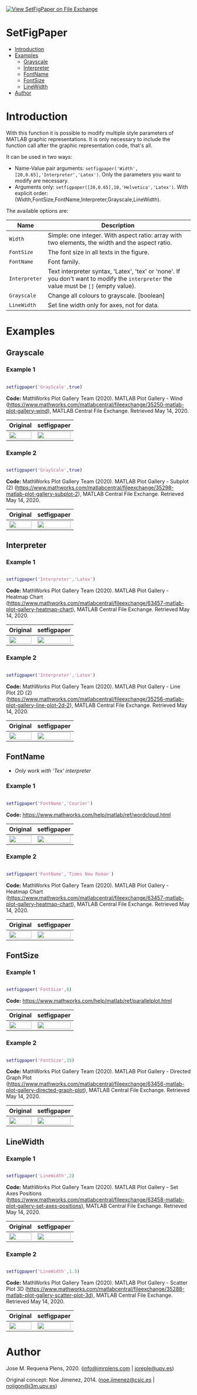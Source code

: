 [![View SetFigPaper on File Exchange](https://www.mathworks.com/matlabcentral/images/matlab-file-exchange.svg)](https://www.mathworks.com/matlabcentral/fileexchange/75507-setfigpaper)
# SetFigPaper


<!-- MarkdownTOC autolink="true" levels="1,2" bracket="round" autoanchor="true" style="unordered" indent="\t" -->

- [Introduction](#introduction)
- [Examples](#examples)
	- [Grayscale](#grayscale)
	- [Interpreter](#interpreter)
	- [FontName](#fontname)
	- [FontSize](#fontsize)
	- [LineWidth](#linewidth)
- [Author](#author)

<!-- /MarkdownTOC -->


<a id="introduction"></a>
# Introduction
With this function it is possible to modify multiple style parameters of MATLAB graphic representations. It is only necessary to include the function call after the graphic representation code, that's all.

It can be used in two ways:

* Name-Value pair arguments: `setfigpaper('Width',[20,0.65],'Interpreter','Latex')`. Only the parameters you want to modify are necessary.
* Arguments only: `setfigpaper([20,0.65],10,'Helvetica','Latex')`. With explicit order: (Width,FontSize,FontName,Interpreter,Grayscale,LineWidth).

The available options are:

| Name        | Description         | 
| ------------- | ------------- |
| `Width`       | Simple: one integer. With aspect ratio: array with two elements, the width and the aspect ratio. |          
| `FontSize`    | The font size in all texts in the figure. |
| `FontName`    | Font family. |
| `Interpreter` | Text interpreter syntax, 'Latex', 'tex' or 'none'. If you don't want to modify the `interpreter` the value must be `[]` (empty value). |
| `Grayscale`   | Change all colours to grayscale. [boolean] |
| `LineWidth`   | Set line width only for axes, not for data. |
	
<a id="examples"></a>
# Examples
	
<a id="grayscale"></a>
## Grayscale

### Example 1
```matlab

setfigpaper('GrayScale',true)

```

**Code:** MathWorks Plot Gallery Team (2020). MATLAB Plot Gallery - Wind (https://www.mathworks.com/matlabcentral/fileexchange/35250-matlab-plot-gallery-wind), MATLAB Central File Exchange. Retrieved May 14, 2020.
	
| Original   | setfigpaper          | 
|:-------------:|:-------------:|
| <img src="http://jmrplens.com/GitHub_setfigpaper/plot1a.png" width="100%"></img>      | <img src="http://jmrplens.com/GitHub_setfigpaper/plot1b.png" width="100%"></img>  |

### Example 2
```matlab

setfigpaper('GrayScale',true)

```

**Code:** MathWorks Plot Gallery Team (2020). MATLAB Plot Gallery - Subplot (2) (https://www.mathworks.com/matlabcentral/fileexchange/35298-matlab-plot-gallery-subplot-2), MATLAB Central File Exchange. Retrieved May 14, 2020.

| Original        | setfigpaper         | 
|:-------------:|:-------------:|
| <img src="http://jmrplens.com/GitHub_setfigpaper/plot2a.png" width="100%"></img>      | <img src="http://jmrplens.com/GitHub_setfigpaper/plot2b.png" width="100%"></img>  |


<a id="interpreter"></a>
## Interpreter

### Example 1
```matlab

setfigpaper('Interpreter','Latex')

```

**Code:** MathWorks Plot Gallery Team (2020). MATLAB Plot Gallery - Heatmap Chart (https://www.mathworks.com/matlabcentral/fileexchange/63457-matlab-plot-gallery-heatmap-chart), MATLAB Central File Exchange. Retrieved May 14, 2020.

| Original        | setfigpaper         | 
|:-------------:|:-------------:|
| <img src="http://jmrplens.com/GitHub_setfigpaper/plot3a.png" width="100%"></img>      | <img src="http://jmrplens.com/GitHub_setfigpaper/plot3bb.png" width="100%"></img>  |

### Example 2
```matlab

setfigpaper('Interpreter','Latex')

```

**Code:** MathWorks Plot Gallery Team (2020). MATLAB Plot Gallery - Line Plot 2D (2) (https://www.mathworks.com/matlabcentral/fileexchange/35256-matlab-plot-gallery-line-plot-2d-2), MATLAB Central File Exchange. Retrieved May 14, 2020.

| Original        | setfigpaper           | 
|:-------------:|:-------------:|
| <img src="http://jmrplens.com/GitHub_setfigpaper/plot4a.png" width="100%"></img>      | <img src="http://jmrplens.com/GitHub_setfigpaper/plot4b.png" width="100%"></img>  |

<a id="fontname"></a>
## FontName
* *Only work with 'Tex' interpreter*

### Example 1
```matlab

setfigpaper('FontName','Courier')

```

**Code:** https://www.mathworks.com/help/matlab/ref/wordcloud.html

| Original        | setfigpaper          | 
|:-------------:|:-------------:|
| <img src="http://jmrplens.com/GitHub_setfigpaper/plot3aa.png" width="100%"></img>      | <img src="http://jmrplens.com/GitHub_setfigpaper/plot3bc.png" width="100%"></img>  |

### Example 2
```matlab

setfigpaper('FontName','Times New Roman')

```

**Code:** MathWorks Plot Gallery Team (2020). MATLAB Plot Gallery - Heatmap Chart (https://www.mathworks.com/matlabcentral/fileexchange/63457-matlab-plot-gallery-heatmap-chart), MATLAB Central File Exchange. Retrieved May 14, 2020.

| Original        | setfigpaper          | 
|:-------------:|:-------------:|
| <img src="http://jmrplens.com/GitHub_setfigpaper/plot3a.png" width="100%"></img>      | <img src="http://jmrplens.com/GitHub_setfigpaper/plot6b.png" width="100%"></img>  |

<a id="fontsize"></a>
## FontSize

### Example 1
```matlab

setfigpaper('FontSize',6)

```

**Code:** https://www.mathworks.com/help/matlab/ref/parallelplot.html

| Original        | setfigpaper          | 
|:-------------:|:-------------:|
| <img src="http://jmrplens.com/GitHub_setfigpaper/plot7a.png" width="100%"></img>      | <img src="http://jmrplens.com/GitHub_setfigpaper/plot7b.png" width="100%"></img>  |

### Example 2
```matlab

setfigpaper('FontSize',15)

```

**Code:** MathWorks Plot Gallery Team (2020). MATLAB Plot Gallery - Directed Graph Plot (https://www.mathworks.com/matlabcentral/fileexchange/63456-matlab-plot-gallery-directed-graph-plot), MATLAB Central File Exchange. Retrieved May 14, 2020.

| Original        | setfigpaper          | 
|:-------------:|:-------------:|
| <img src="http://jmrplens.com/GitHub_setfigpaper/plot8a.png" width="100%"></img>      | <img src="http://jmrplens.com/GitHub_setfigpaper/plot8b.png" width="100%"></img>  |


<a id="linewidth"></a>
## LineWidth

### Example 1
```matlab

setfigpaper('LineWidth',2)

```

**Code:** MathWorks Plot Gallery Team (2020). MATLAB Plot Gallery - Set Axes Positions (https://www.mathworks.com/matlabcentral/fileexchange/63458-matlab-plot-gallery-set-axes-positions), MATLAB Central File Exchange. Retrieved May 14, 2020.

| Original        | setfigpaper          | 
|:-------------:|:-------------:|
| <img src="http://jmrplens.com/GitHub_setfigpaper/plot9a.png" width="100%"></img>      | <img src="http://jmrplens.com/GitHub_setfigpaper/plot9b.png" width="100%"></img>  |

### Example 2
```matlab

setfigpaper('LineWidth',1.5)

```

**Code:** MathWorks Plot Gallery Team (2020). MATLAB Plot Gallery - Scatter Plot 3D (https://www.mathworks.com/matlabcentral/fileexchange/35288-matlab-plot-gallery-scatter-plot-3d), MATLAB Central File Exchange. Retrieved May 14, 2020.

| Original        | setfigpaper           | 
|:-------------:|:-------------:|
| <img src="http://jmrplens.com/GitHub_setfigpaper/plot10a.png" width="100%"></img>      | <img src="http://jmrplens.com/GitHub_setfigpaper/plot10b.png" width="100%"></img>  |

<a id="author"></a>
# Author
Jose M. Requena Plens, 2020. (info@jmrplens.com   | joreple@upv.es)

Original concept: Noe Jimenez, 2014. (noe.jimenez@csic.es | nojigon@i3m.upv.es)



